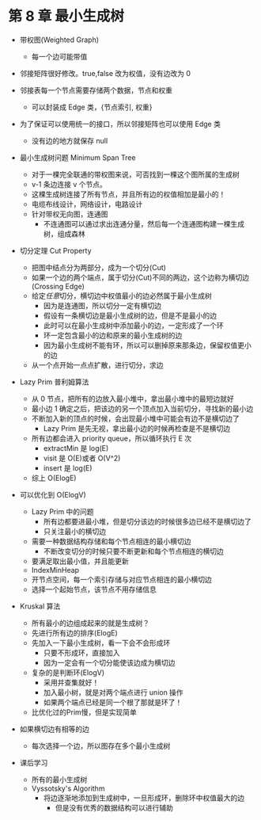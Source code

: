 # 第 8 章 最小生成树

- 带权图(Weighted Graph)
  - 每一个边可能带值
- 邻接矩阵很好修改。true,false 改为权值，没有边改为 0
- 邻接表每一个节点需要存储两个数据，节点和权重
  - 可以封装成 Edge 类，{节点索引, 权重}
- 为了保证可以使用统一的接口，所以邻接矩阵也可以使用 Edge 类

  - 没有边的地方就保存 null

- 最小生成树问题 Minimum Span Tree

  - 对于一棵完全联通的带权图来说，可否找到一棵这个图所属的生成树
  - v-1 条边连接 v 个节点。
  - 这棵生成树连接了所有节点，并且所有边的权值相加是最小的！
  - 电缆布线设计，网络设计，电路设计
  - 针对带权无向图，连通图
    - 不连通图可以通过求出连通分量，然后每一个连通图构建一棵生成树，组成森林

- 切分定理 Cut Property

  - 把图中结点分为两部分，成为一个切分(Cut)
  - 如果一个边的两个端点，属于切分(Cut)不同的两边，这个边称为横切边(Crossing Edge)
  - 给定*任意*切分，横切边中权值最小的边必然属于最小生成树
    - 因为是连通图，所以切分一定有横切边
    - 假设有一条横切边是最小生成树的边，但是不是最小的边
    - 此时可以在最小生成树中添加最小的边，一定形成了一个环
    - 环一定包含最小的边和原来的最小生成树的边
    - 因为最小生成树不能有环，所以可以删掉原来那条边，保留权值更小的边
  - 从一个点开始一点点扩散，进行切分，求边

- Lazy Prim 普利姆算法

  - 从 0 节点，把所有的边放入最小堆中，拿出最小堆中的最短边就好
  - 最小边 1 确定之后，把该边的另一个顶点加入当前切分，寻找新的最小边
  - 不断加入新的顶点的时候，会出现最小堆中可能会有边不是横切边了
    - Lazy Prim 是先无视，拿出最小边的时候再检查是不是横切边
  - 所有边都会进入 priority queue，所以循环执行 E 次
    - extractMin 是 log(E)
    - visit 是 O(E)或者 O(V^2)
    - insert 是 log(E)
  - 综上 O(ElogE)

- 可以优化到 O(ElogV)

  - Lazy Prim 中的问题
    - 所有边都要进最小堆，但是切分该边的时候很多边已经不是横切边了
    - 只关注最小的横切边
  - 需要一种数据结构存储和每个节点相连的最小横切边
    - 不断改变切分的时候只要不断更新和每个节点相连的横切边
  - 要满足取出最小值，并且能更新
  - IndexMinHeap
  - 开节点空间，每一个索引存储与对应节点相连的最小横切边
  - 选择一个起始节点，该节点不用存储信息

- Kruskal 算法
  - 所有最小的边组成起来的就是生成树？
  - 先进行所有边的排序(ElogE)
  - 先加入一下最小生成树，看一下会不会形成环
    - 只要不形成环，直接加入
    - 因为一定会有一个切分能使该边成为横切边
  - 复杂的是判断环(ElogV)
    - 采用并查集就好！
    - 加入最小树，就是对两个端点进行 union 操作
    - 如果两个端点已经是同一个根了那就是环了！
  - 比优化过的Prim慢，但是实现简单

- 如果横切边有相等的边
  - 每次选择一个边，所以图存在多个最小生成树

- 课后学习
  - 所有的最小生成树
  - Vyssotsky's Algorithm
    - 将边逐渐地添加到生成树中，一旦形成环，删除环中权值最大的边
      - 但是没有优秀的数据结构可以进行辅助
  

